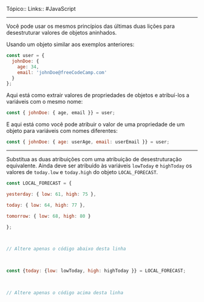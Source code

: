 Tópico::
Links:: #JavaScript 

---

Você pode usar os mesmos princípios das últimas duas lições para desestruturar valores de objetos aninhados.

Usando um objeto similar aos exemplos anteriores:

```js
const user = {
  johnDoe: { 
    age: 34,
    email: 'johnDoe@freeCodeCamp.com'
  }
};
```

Aqui está como extrair valores de propriedades de objetos e atribuí-los a variáveis com o mesmo nome:

```js
const { johnDoe: { age, email }} = user;
```

E aqui está como você pode atribuir o valor de uma propriedade de um objeto para variáveis com nomes diferentes:

```js
const { johnDoe: { age: userAge, email: userEmail }} = user;
```

---

Substitua as duas atribuições com uma atribuição de desestruturação equivalente. Ainda deve ser atribuído às variáveis `lowToday` e `highToday` os valores de `today.low` e `today.high` do objeto `LOCAL_FORECAST`.

```js
const LOCAL_FORECAST = {

yesterday: { low: 61, high: 75 },

today: { low: 64, high: 77 },

tomorrow: { low: 68, high: 80 }

};

  

// Altere apenas o código abaixo desta linha

  

const {today: {low: lowToday, high: highToday }} = LOCAL_FORECAST;

  

// Altere apenas o código acima desta linha
```